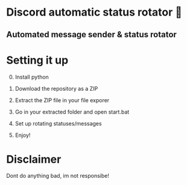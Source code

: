 # Discord automatic status rotator 🤖 

## Automated message sender & status rotator   
 
# Setting it up

0. Install python
1. Download the repository as a ZIP 
2. Extract the ZIP file in your file exporer
3. Go in your extracted folder and open start.bat  
4. Set up rotating statuses/messages  
  
5. Enjoy!

# Disclaimer

Dont do anything bad, im not responsibe!
